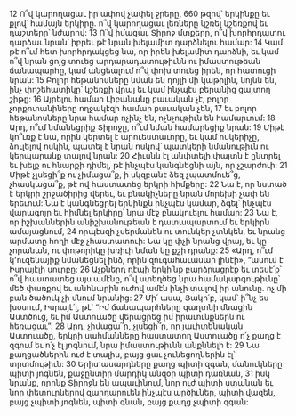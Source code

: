 12 Ո՞վ կարողացաւ իր ափով չափել ջրերը,
660 թզով՝ երկինքը եւ քլով՝ համայն երկիրը.
ո՞վ կարողացաւ լեռները կշռել կշեռքով եւ դաշտերը՝ նժարով:
13 Ո՞վ իմացաւ Տիրոջ մտքերը,
ո՞վ խորհրդատու դարձաւ նրան՝
իբրեւ թէ նրան խելամիտ դարձնելու համար:
14 Կամ թէ ո՞ւմ հետ խորհրդակցեց նա, որ իրեն խելամիտ դարձնի,
եւ կամ ո՞վ նրան ցոյց տուեց արդարադատութիւնն ու իմաստութեան ճանապարհը,
կամ անցեալում ո՞վ փոխ տուեց իրեն, որ հատուցի նրան:
15 Բոլոր հեթանոսները նման են դոյլի մի կաթիլին,
նոյնն են, ինչ փոշեհատիկը՝ կշեռքի վրայ
եւ կամ ինչպէս բերանից ցայտող շիթը:
16 Այրելու համար Լիբանանը բաւական չէ,
բոլոր չորքոտանիները ողջակէզի համար բաւական չեն,
17 եւ բոլոր հեթանոսները նրա համար ոչինչ են,
ոչնչութիւն են համարւում:
18 Արդ, ո՞ւմ նմանեցրիք Տիրոջը,
ո՞ւմ նման համարեցիք նրան:
19 Միթէ կո՞ւռք է նա, որին կերտել է արուեստաւորը,
եւ կամ ոսկերիչը, ձուլելով ոսկին, պատել է նրան ոսկով՝
պատկերի նմանութիւն ու կերպարանք տալով նրան:
20 Հիւսնն էլ անփտելի փայտն է ընտրել
եւ խելք ու հնարքի դիմել,
թէ ինչպէս կանգնեցնի այն, որ չշարժուի:
21 Միթէ չլսեցի՞ք ու չիմացա՞ք,
ի սկզբանէ ձեզ չպատմուե՞ց,
չհասկացա՞ք, թէ ով հաստատեց երկրի հիմքերը:
22 Նա է, որ նստած է երկրի շրջածիրից վերեւ,
եւ բնակիչները նրան մորեխի չափ են երեւում:
Նա է կանգնեցրել երկինքն ինչպէս կամար,
ձգել՝ ինչպէս վարագոյր
եւ հիմնել երկիրը՝ նրա մէջ բնակուելու համար:
23 Նա է, որ իշխաններին անիշխանութեան է դատապարտում
եւ երկիրն ամայացնում,
24 որպէսզի չսերմանեն ու տունկեր չտնկեն,
եւ նրանց արմատը հողի մէջ չհաստատուի:
Նա կը փչի նրանց վրայ, եւ կը չորանան,
ու փոթորիկը խռիւի նման կը քշի դրանք:
25 «Արդ, ո՞ւմ կ՚ուզենայիք նմանեցնել ինձ,
որին զուգահաւասար լինէի»,
“ասում է Իսրայէլի սուրբը:
26 Աչքներդ դէպի երկի՛նք բարձրացրէք եւ տեսէ՛ք՝
ո՞վ հաստատեց այս ամէնը, ո՞վ ստեղծեց նրա համակարգութիւնը՝
մեծ փառքով եւ անհնարին ուժով ամէն ինչի տալով իր անունը.
ոչ մի բան ծածուկ չի մնում նրանից:
27 Մի՛ ասա, Յակո՛բ, կամ՝ ի՞նչ ես խօսում, Իսրայէ՛լ, թէ՝ “Իմ ճանապարհները գաղտնի մնացին Աստծուց,
եւ իմ Աստուածը վերացրեց իմ իրաւունքներն ու հեռացաւ”:
28 Արդ, չիմացա՞ր, չլսեցի՞ր,
որ յաւիտենական Աստուածը,
երկրի սահմանները հաստատող Աստուածը
ո՛չ քաղց է զգում եւ ո՛չ էլ յոգնում,
նրա իմաստութիւնն անքննելի է:
29 Նա քաղցածներին ուժ է տալիս,
բայց ցաւ չունեցողներին էլ՝ տրտմութիւն:
30 Երիտասարդները քաղց պիտի զգան,
մանուկները պիտի յոգնեն,
քաջընտիր մարդիկ անզօր պիտի դառնան,
31 իսկ նրանք, որոնք Տիրոջն են ապաւինում,
նոր ուժ պիտի ստանան
եւ նոր փետուրներով զարդարուեն ինչպէս արծիւներ,
պիտի վազեն, բայց չպիտի յոգնեն,
պիտի գնան, բայց քաղց չպիտի զգան:
